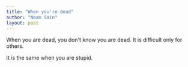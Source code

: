 ```yaml
---
title: "When you're dead"
author: "Noam Sain"
layout: post
---
```


When you are dead, you don't know you are dead. It is difficult only for others.  
  
It is the same when you are stupid.